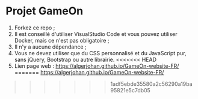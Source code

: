 # Projet GameOn
1. Forkez ce repo ;
2. Il est conseillé d'utiliser VisualStudio Code et vous pouvez utiliser Docker, mais ce n'est pas obligatoire ;
3. Il n'y a aucune dépendance ;
4. Vous ne devez utiliser que du CSS personnalisé et du JavaScript pur, sans jQuery, Bootstrap ou autre librairie.
<<<<<<< HEAD
5. Lien page web : https://algerjohan.github.io/GameOn-website-FR/
=======
https://algerjohan.github.io/GameOn-website-FR/
>>>>>>> 1adf5ebde35580a2c56290a19ba95821e5c7db05
